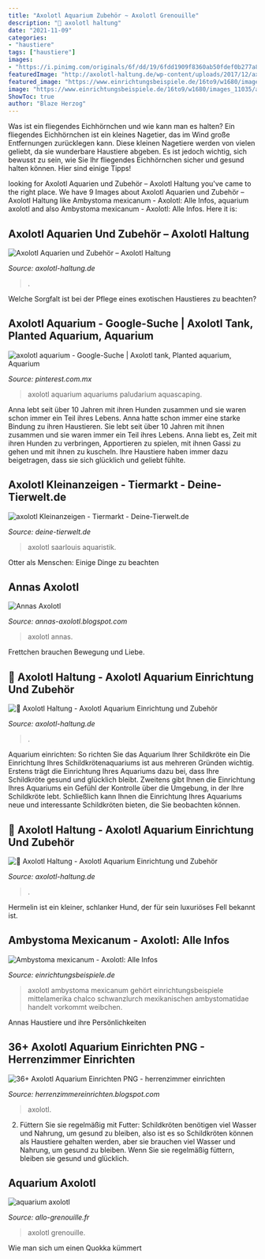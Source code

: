 ```yaml
---
title: "Axolotl Aquarium Zubehör ~ Axolotl Grenouille"
description: "🦎 axolotl haltung"
date: "2021-11-09"
categories:
- "haustiere"
tags: ["haustiere"]
images:
- "https://i.pinimg.com/originals/6f/dd/19/6fdd1909f8360ab50fdef0b277a8a7cb.jpg"
featuredImage: "http://axolotl-haltung.de/wp-content/uploads/2017/12/axolotl_aquarium_mit_abdeckung-300x197.jpg"
featured_image: "https://www.einrichtungsbeispiele.de/16to9/w1680/images_11035/aquarium-einrichten-mit-axolotl-weissling--weibchen__a6a51b8c4c1711822cab06afd4c44bbe.jpg"
image: "https://www.einrichtungsbeispiele.de/16to9/w1680/images_11035/aquarium-einrichten-mit-axolotl-weissling--weibchen__a6a51b8c4c1711822cab06afd4c44bbe.jpg"
ShowToc: true
author: "Blaze Herzog"
---
```



Was ist ein fliegendes Eichhörnchen und wie kann man es halten?
Ein fliegendes Eichhörnchen ist ein kleines Nagetier, das im Wind große Entfernungen zurücklegen kann. Diese kleinen Nagetiere werden von vielen geliebt, da sie wunderbare Haustiere abgeben. Es ist jedoch wichtig, sich bewusst zu sein, wie Sie Ihr fliegendes Eichhörnchen sicher und gesund halten können. Hier sind einige Tipps!

	

		
looking for Axolotl Aquarien und Zubehör – Axolotl Haltung you've came to the right place. We have 9 Images about Axolotl Aquarien und Zubehör – Axolotl Haltung like Ambystoma mexicanum - Axolotl: Alle Infos, aquarium axolotl and also Ambystoma mexicanum - Axolotl: Alle Infos. Here it is:
		
    
## Axolotl Aquarien Und Zubehör – Axolotl Haltung

<img loading=lazy src="https://axolotl-haltung.de/wp-content/uploads/2017/12/axolotl_aquarium_kaufberatung.jpg" onerror="this.onerror=null;this.src='https://tse4.mm.bing.net/th?id=OIP.gSQF7HcMWVD4JXdAqpdqdgHaFA&amp;pid=15.1';" alt="Axolotl Aquarien und Zubehör – Axolotl Haltung">

_Source: axolotl-haltung.de_

>. 

	

Welche Sorgfalt ist bei der Pflege eines exotischen Haustieres zu beachten?

    
## Axolotl Aquarium - Google-Suche | Axolotl Tank, Planted Aquarium, Aquarium

<img loading=lazy src="https://i.pinimg.com/originals/6f/dd/19/6fdd1909f8360ab50fdef0b277a8a7cb.jpg" onerror="this.onerror=null;this.src='https://tse4.mm.bing.net/th?id=OIP.rVHv5UiN4yXJjCtmJ58tZQHaFj&amp;pid=15.1';" alt="axolotl aquarium - Google-Suche | Axolotl tank, Planted aquarium, Aquarium">

_Source: pinterest.com.mx_

>axolotl aquarium aquariums paludarium aquascaping. 

	

Anna lebt seit über 10 Jahren mit ihren Hunden zusammen und sie waren schon immer ein Teil ihres Lebens.
Anna hatte schon immer eine starke Bindung zu ihren Haustieren. Sie lebt seit über 10 Jahren mit ihnen zusammen und sie waren immer ein Teil ihres Lebens. Anna liebt es, Zeit mit ihren Hunden zu verbringen, Apportieren zu spielen, mit ihnen Gassi zu gehen und mit ihnen zu kuscheln. Ihre Haustiere haben immer dazu beigetragen, dass sie sich glücklich und geliebt fühlte.

    
## Axolotl Kleinanzeigen - Tiermarkt - Deine-Tierwelt.de

<img loading=lazy src="http://bild5.qimage.de/junge-axolotl-2-foto-bild-110371655.jpg" onerror="this.onerror=null;this.src='https://tse4.mm.bing.net/th?id=OIP.0GLtMUCYt9nLRESRgjkvHAHaFj&amp;pid=15.1';" alt="axolotl Kleinanzeigen - Tiermarkt - Deine-Tierwelt.de">

_Source: deine-tierwelt.de_

>axolotl saarlouis aquaristik. 

	

Otter als Menschen: Einige Dinge zu beachten

    
## Annas Axolotl

<img loading=lazy src="http://4.bp.blogspot.com/-_w_1Fg8n-Co/UekpbxwVJ_I/AAAAAAAAAeg/IhW3tlk2tHs/s1600/aq+(2).jpg" onerror="this.onerror=null;this.src='https://tse3.mm.bing.net/th?id=OIP.deOYAG_XsrA2BKblpePYFwHaFj&amp;pid=15.1';" alt="Annas Axolotl">

_Source: annas-axolotl.blogspot.com_

>axolotl annas. 

	

Frettchen brauchen Bewegung und Liebe.

    
## 🦎 Axolotl Haltung - Axolotl Aquarium Einrichtung Und Zubehör

<img loading=lazy src="http://axolotl-haltung.de/wp-content/uploads/2017/12/axolotl_unterschlupf_keramik.jpg" onerror="this.onerror=null;this.src='https://tse1.mm.bing.net/th?id=OIP.DcYosXgOq6fFvIpwS3vf2gHaGH&amp;pid=15.1';" alt="🦎 Axolotl Haltung - Axolotl Aquarium Einrichtung und Zubehör">

_Source: axolotl-haltung.de_

>. 

	

Aquarium einrichten: So richten Sie das Aquarium Ihrer Schildkröte ein
Die Einrichtung Ihres Schildkrötenaquariums ist aus mehreren Gründen wichtig. Erstens trägt die Einrichtung Ihres Aquariums dazu bei, dass Ihre Schildkröte gesund und glücklich bleibt. Zweitens gibt Ihnen die Einrichtung Ihres Aquariums ein Gefühl der Kontrolle über die Umgebung, in der Ihre Schildkröte lebt. Schließlich kann Ihnen die Einrichtung Ihres Aquariums neue und interessante Schildkröten bieten, die Sie beobachten können.

    
## 🦎 Axolotl Haltung - Axolotl Aquarium Einrichtung Und Zubehör

<img loading=lazy src="http://axolotl-haltung.de/wp-content/uploads/2017/12/axolotl_aquarium_mit_abdeckung-300x197.jpg" onerror="this.onerror=null;this.src='https://tse2.mm.bing.net/th?id=OIP.0m7TMwNXnSiBEa0SYWU8nAAAAA&amp;pid=15.1';" alt="🦎 Axolotl Haltung - Axolotl Aquarium Einrichtung und Zubehör">

_Source: axolotl-haltung.de_

>. 

	

Hermelin ist ein kleiner, schlanker Hund, der für sein luxuriöses Fell bekannt ist.

    
## Ambystoma Mexicanum - Axolotl: Alle Infos

<img loading=lazy src="https://www.einrichtungsbeispiele.de/16to9/w1680/images_11035/aquarium-einrichten-mit-axolotl-weissling--weibchen__a6a51b8c4c1711822cab06afd4c44bbe.jpg" onerror="this.onerror=null;this.src='https://tse3.mm.bing.net/th?id=OIP.j2MhsCpPRni-Nbq0aE4B-AHaEK&amp;pid=15.1';" alt="Ambystoma mexicanum - Axolotl: Alle Infos">

_Source: einrichtungsbeispiele.de_

>axolotl ambystoma mexicanum gehört einrichtungsbeispiele mittelamerika chalco schwanzlurch mexikanischen ambystomatidae handelt vorkommt weibchen. 

	

Annas Haustiere und ihre Persönlichkeiten

    
## 36+ Axolotl Aquarium Einrichten PNG - Herrenzimmer Einrichten

<img loading=lazy src="https://i.pinimg.com/originals/80/c8/ac/80c8acea6f2b92609fd7810d9cef5a7f.jpg" onerror="this.onerror=null;this.src='https://tse4.mm.bing.net/th?id=OIP.FHtOObOsoI8PEaimzWLbkAHaGL&amp;pid=15.1';" alt="36+ Axolotl Aquarium Einrichten PNG - herrenzimmer einrichten">

_Source: herrenzimmereinrichten.blogspot.com_

>axolotl. 

	

2) Füttern Sie sie regelmäßig mit Futter: Schildkröten benötigen viel Wasser und Nahrung, um gesund zu bleiben, also ist es so
Schildkröten können als Haustiere gehalten werden, aber sie brauchen viel Wasser und Nahrung, um gesund zu bleiben. Wenn Sie sie regelmäßig füttern, bleiben sie gesund und glücklich.

    
## Aquarium Axolotl

<img loading=lazy src="http://www.allo-grenouille.fr/images/aquarium-axolotl_10.jpg" onerror="this.onerror=null;this.src='https://tse2.mm.bing.net/th?id=OIP.Jor7elK_bX8TbVHAzTwaAAHaFj&amp;pid=15.1';" alt="aquarium axolotl">

_Source: allo-grenouille.fr_

>axolotl grenouille. 

	

Wie man sich um einen Quokka kümmert

